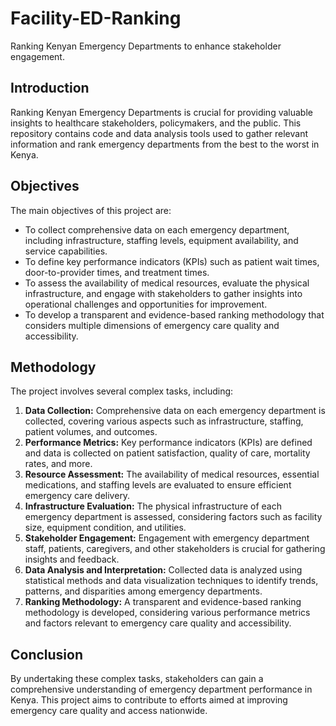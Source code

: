 # Facility-ED-Ranking
Ranking Kenyan Emergency Departments to enhance stakeholder engagement.

## Introduction
Ranking Kenyan Emergency Departments is crucial for providing valuable insights to healthcare stakeholders, policymakers, and the public. This repository contains code and data analysis tools used to gather relevant information and rank emergency departments from the best to the worst in Kenya.

## Objectives
The main objectives of this project are:
- To collect comprehensive data on each emergency department, including infrastructure, staffing levels, equipment availability, and service capabilities.
- To define key performance indicators (KPIs) such as patient wait times, door-to-provider times, and treatment times.
- To assess the availability of medical resources, evaluate the physical infrastructure, and engage with stakeholders to gather insights into operational challenges and opportunities for improvement.
- To develop a transparent and evidence-based ranking methodology that considers multiple dimensions of emergency care quality and accessibility.

## Methodology
The project involves several complex tasks, including:
1. **Data Collection:** Comprehensive data on each emergency department is collected, covering various aspects such as infrastructure, staffing, patient volumes, and outcomes.
2. **Performance Metrics:** Key performance indicators (KPIs) are defined and data is collected on patient satisfaction, quality of care, mortality rates, and more.
3. **Resource Assessment:** The availability of medical resources, essential medications, and staffing levels are evaluated to ensure efficient emergency care delivery.
4. **Infrastructure Evaluation:** The physical infrastructure of each emergency department is assessed, considering factors such as facility size, equipment condition, and utilities.
5. **Stakeholder Engagement:** Engagement with emergency department staff, patients, caregivers, and other stakeholders is crucial for gathering insights and feedback.
6. **Data Analysis and Interpretation:** Collected data is analyzed using statistical methods and data visualization techniques to identify trends, patterns, and disparities among emergency departments.
7. **Ranking Methodology:** A transparent and evidence-based ranking methodology is developed, considering various performance metrics and factors relevant to emergency care quality and accessibility.

## Conclusion
By undertaking these complex tasks, stakeholders can gain a comprehensive understanding of emergency department performance in Kenya. This project aims to contribute to efforts aimed at improving emergency care quality and access nationwide.
